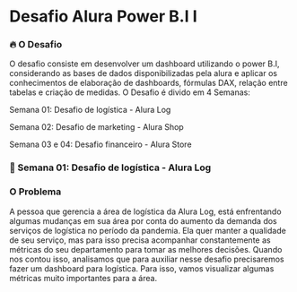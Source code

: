 # **Desafio Alura Power B.I I**

### 🔥 **O Desafio**

O desafio consiste em desenvolver um dashboard utilizando o power B.I, considerando as bases de dados disponibilizadas pela alura e aplicar os conhecimentos de elaboração de dashboards, fórmulas DAX, relação entre tabelas e criação de medidas. O Desafio é divido em 4 Semanas:

Semana 01: Desafio de logística - Alura Log

Semana 02: Desafio de marketing - Alura Shop

Semana 03 e 04: Desafio financeiro - Alura Store


### 🚀 Semana 01: Desafio de logística - Alura Log

### **O Problema**

A pessoa que gerencia a área de logística da Alura Log, está enfrentando algumas mudanças em sua área por conta do aumento da demanda dos serviços de logística no período da pandemia. Ela quer manter a qualidade de seu serviço, mas para isso precisa acompanhar constantemente as métricas do seu departamento para tomar as melhores decisões. Quando nos contou isso, analisamos que para auxiliar nesse desafio precisaremos fazer um dashboard para logística. Para isso, vamos visualizar algumas métricas muito importantes para a área.
